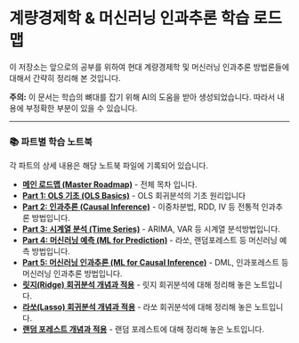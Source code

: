 # 계량경제학 & 머신러닝 인과추론 학습 로드맵

이 저장소는 앞으로의 공부를 위하여 현대 계량경제학 및 머신러닝 인과추론 방법론들에 대해서 간략히 정리해 본 것입니다.

**주의:** 이 문서는 학습의 뼈대를 잡기 위해 AI의 도움을 받아 생성되었습니다. 따라서 내용에 부정확한 부분이 있을 수 있습니다.

---

### 📚 파트별 학습 노트북

각 파트의 상세 내용은 해당 노트북 파일에 기록되어 있습니다.

* **[메인 로드맵 (Master Roadmap)](./계량경제학_로드맵_목차.ipynb)** - 전체 목차 입니다.
* **[Part 1: OLS 기초 (OLS Basics)](./계량경제학_로드맵_파트1.ipynb)** - OLS 회귀분석의 기초 원리입니다
* **[Part 2: 인과추론 (Causal Inference)](./계량경제학_로드맵_파트2.ipynb)** - 이중차분법, RDD, IV 등 전통적 인과추론 방법입니다.
* **[Part 3: 시계열 분석 (Time Series)](./계량경제학_로드맵_파트3.ipynb)** - ARIMA, VAR 등 시계열 분석방법입니다.
* **[Part 4: 머신러닝 예측 (ML for Prediction)](./계량경제학_로드맵_파트4.ipynb)** - 라쏘, 랜덤포레스트 등 머신러닝 예측 방법입니다.
* **[Part 5: 머신러닝 인과추론 (ML for Causal Inference)](./계량경제학_로드맵_파트5.ipynb)** - DML, 인과포레스트 등 머신러닝 인과추론 방법입니다.
* **[릿지(Ridge) 회귀분석 개념과 적용](./릿지_회귀분석.ipynb)** - 릿지 회귀분석에 대해 정리해 놓은 노트입니다.
* **[라쏘(Lasso) 회귀분석 개념과 적용](./라쏘_회귀분석.ipynb)** - 라쏘 회귀분석에 대해 정리해 놓은 노트입니다.
* **[랜덤 포레스트 개념과 적용](./랜덤_포레스트.ipynb)** - 랜덤 포레스트에 대해 정리해 놓은 노트입니다.
